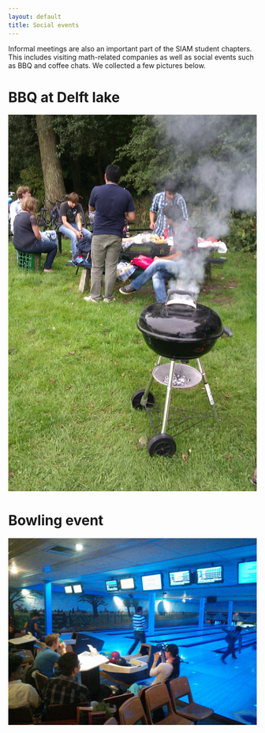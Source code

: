 ```yaml
---
layout: default
title: Social events
---
```


Informal meetings are also an important part of the SIAM student chapters. This includes visiting math-related companies as well as social events such as BBQ and coffee chats. We collected a few pictures below.

BBQ at Delft lake
===

![SIAM Student Chapter BBQ](/images/bbq/main.jpg)


Bowling event
===

![SIAM Student Chapter bowling night](/images/bowling/IMG_20131024_190209.jpg)